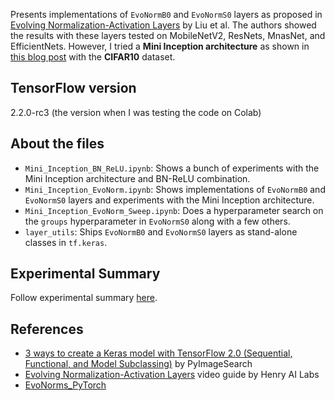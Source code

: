 Presents implementations of `EvoNormB0` and `EvoNormS0` layers as proposed in [Evolving Normalization-Activation Layers](https://arxiv.org/pdf/2004.02967.pdf) by Liu et al. The authors showed the results with these layers tested on MobileNetV2, ResNets, MnasNet, and EfficientNets. However, I tried a **Mini Inception architecture** as shown in [this blog post](https://www.pyimagesearch.com/2019/10/28/3-ways-to-create-a-keras-model-with-tensorflow-2-0-sequential-functional-and-model-subclassing/) with the **CIFAR10** dataset.

## TensorFlow version
2.2.0-rc3 (the version when I was testing the code on Colab)

## About the files
- `Mini_Inception_BN_ReLU.ipynb`: Shows a bunch of experiments with the Mini Inception architecture and BN-ReLU combination.
- `Mini_Inception_EvoNorm.ipynb`: Shows implementations of `EvoNormB0` and `EvoNormS0` layers and experiments with the Mini Inception architecture. 
- `Mini_Inception_EvoNorm_Sweep.ipynb`: Does a hyperparameter search on the `groups` hyperparameter in `EvoNormS0` along with a few others. 
- `layer_utils`: Ships `EvoNormB0` and `EvoNormS0` layers as stand-alone classes in `tf.keras`. 

## Experimental Summary
Follow experimental summary [here](https://app.wandb.ai/sayakpaul/evonorm-tf2/reports/EvoNorm-layers-in-TensorFlow-2--Vmlldzo4MzYzMQ).

## References
- [3 ways to create a Keras model with TensorFlow 2.0 (Sequential, Functional, and Model Subclassing)](https://www.pyimagesearch.com/2019/10/28/3-ways-to-create-a-keras-model-with-tensorflow-2-0-sequential-functional-and-model-subclassing/) by PyImageSearch
- [Evolving Normalization-Activation Layers](https://www.youtube.com/watch?v=RFn5eH5ZCVo) video guide by Henry AI Labs
- [EvoNorms_PyTorch](https://github.com/lonePatient/EvoNorms_PyTorch)
